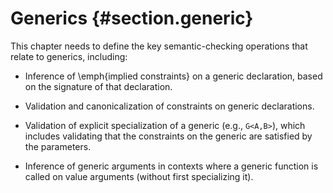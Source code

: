 Generics {#section.generic}
========

<div class=issue>
This chapter needs to define the key semantic-checking operations that relate to generics, including:


* Inference of \emph{implied constraints} on a generic declaration, based on the signature of that declaration.

* Validation and canonicalization of constraints on generic declarations.

* Validation of explicit specialization of a generic (e.g., `G<A,B>`), which includes validating that the constraints on the generic are satisfied by the parameters.

* Inference of generic arguments in contexts where a generic function is called on value arguments (without first specializing it).


</div>